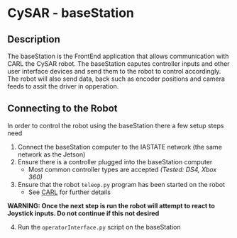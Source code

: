# CySAR - baseStation

## Description
The baseStation is the FrontEnd application that allows communication with CARL the CySAR robot. The baseStation caputes controller inputs and other user interface devices and send them to the robot to control accordingly. The robot will also send data, back such as encoder positions and camera feeds to assit the driver in opperation.

## Connecting to the Robot
In order to control the robot using the baseStation there a few setup steps need
1. Connect the baseStation computer to the IASTATE network (the same network as the Jetson)
2. Ensure there is a controller plugged into the baseStation computer
    - Most common controller types are accepted *(Tested: DS4, Xbox 360)*
3. Ensure that the robot `teleop.py` program has been started on the robot
    - See [CARL](https://github.com/M2I-CYSAR/carl#readme) for further details

**WARNING: Once the next step is run the robot will attempt to react to Joystick inputs. Do not continue if this not desired**

4. Run the `operatorInterface.py` script on the baseStation